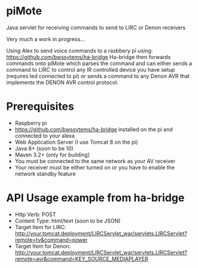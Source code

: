 # piMote
Java servlet for receiving commands to send to LIRC or Denon receivers 

Very much a work in progress...

Using Alex to send voice commands to a rasbbery pi using: https://github.com/bwssytems/ha-bridge 
Ha-bridge then forwards commands onto piMote which parses the command and can either sends a command to LIRC to control any IR controlled device you have setup (requires led connected to pi) or sends a command to any Denon AVR that implements the DENON AVR control protocol.


# Prerequisites

- Raspberry pi
- https://github.com/bwssytems/ha-bridge installed on the pi and connected to your alexa
- Web Application Server (I use Tomcat 8 on the pi)
- Java 8+ (soon to be 10)
- Maven 3.2+ (only for building)
- You must be connected to the same network as your AV receiver
- Your receiver must be either turned on or you have to enable the network standby feature


# API Usage example from ha-bridge

- Http Verb: POST
- Content Type: html/text (soon to be JSON)
- Target Item for LIRC: http://your.tomcat.deployment/LIRCServlet_war/servlets.LIRCServlet?remote=tv&command=power
- Target Item for Denon: http://your.tomcat.deployment/LIRCServlet_war/servlets.LIRCServlet?remote=avr&command=KEY_SOURCE_MEDIAPLAYER



